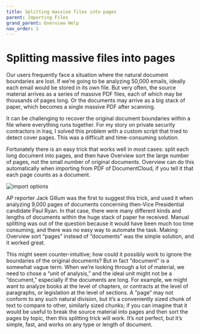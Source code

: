 ```yaml
---
title: Splitting massive files into pages
parent: Importing Files
grand_parent: Overview Help
nav_order: 1
---
```


# Splitting massive files into pages

Our users frequently face a situation where the natural document boundaries are lost. If we’re going to be analyzing 50,000 emails, ideally each email would be stored in its own file. But very often, the source material arrives as a series of massive PDF files, each of which may be thousands of pages long. Or the documents may arrive as a big stack of paper, which becomes a single massive PDF after scanning.

It can be challenging to recover the original document boundaries within a file where everything runs together. For my story on private security contractors in Iraq, I solved this problem with a custom script that tried to detect cover pages. This was a difficult and time-consuming solution.

Fortunately there is an easy trick that works well in most cases: split each long document into pages, and then have Overview sort the large number of pages, not the small number of original documents. Overview can do this automatically when importing from PDF of DocumentCloud, if you tell it that each page counts as a document.

![import options](/wp-content/uploads/2013/04/Split-pages.png)

AP reporter Jack Gillum was the first to suggest this trick, and used it when analyzing 9,000 pages of documents concerning then-Vice Presidential candidate Paul Ryan. In that case, there were many different kinds and lengths of documents within the huge stack of paper he received. Manual splitting was out of the question because it would have been much too time consuming, and there was no easy way to automate the task. Making Overview sort “pages” instead of “documents” was the simple solution, and it worked great.

This might seem counter-intuitive; how could it possibly work to ignore the boundaries of the original documents? But in fact “document” is a somewhat vague term. When we’re looking through a lot of material, we need to chose a “unit of analysis,” and the ideal unit might not be a “document,” especially if the documents are long. For example, we might want to analyze books at the level of chapters, or contracts at the level of paragraphs, or legislation at the level of sections. A “page” may not conform to any such natural division, but it’s a conveniently sized chunk of text to compare to other, similarly sized chunks; if you can imagine that it would be useful to break the source material into pages and then sort the pages by topic, then this splitting trick will work. It’s not perfect, but it’s simple, fast, and works on any type or length of document.
